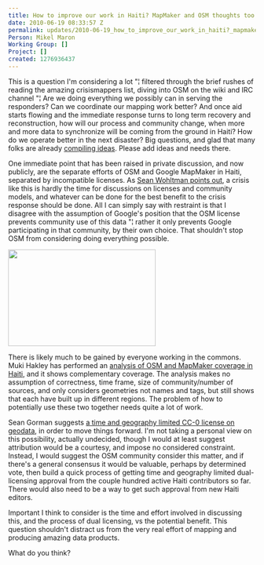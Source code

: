 ```yaml
---
title: How to improve our work in Haiti? MapMaker and OSM thoughts too by Mikel
date: 2010-06-19 08:33:57 Z
permalink: updates/2010-06-19_how_to_improve_our_work_in_haiti?_mapmaker_and_osm_thoughts_too_by_mikel
Person: Mikel Maron
Working Group: []
Project: []
created: 1276936437
---
```


<p>This is a question I'm considering a lot "¦ filtered through the brief rushes of reading the amazing crisismappers list, diving into OSM on the wiki and IRC channel "¦ Are we doing everything we possibly can in serving the responders? Can we coordinate our mapping work better? And once aid starts flowing and the immediate response turns to long term recovery and reconstruction, how will our process and community change, when more and more data to synchronize will be coming from the ground in Haiti? How do we operate better in the next disaster? Big questions, and glad that many folks are already <a href="http://wiki.openstreetmap.org/wiki/WikiProject_Haiti/Tasks_and_Ideas">compiling ideas</a>. Please add ideas and needs there.</p><p>One immediate point that has been raised in private discussion, and now publicly, are the separate efforts of OSM and Google MapMaker in Haiti, separated by incompatible licenses. As <a href="http://geosquan.blogspot.com/2010/01/haitian-earthquake-emphasizes-danger-of.html">Sean Wohltman points out</a>, a crisis like this is hardly the time for discussions on licenses and community models, and whatever can be done for the best benefit to the crisis response should be done. All I can simply say with restraint is that I disagree with the assumption of Google's position that the OSM license prevents community use of this data "¦ rather it only prevents Google participating in that community, by their own choice. That shouldn't stop OSM from considering doing everything possible.</p><p><a href="http://povesham.files.wordpress.com/2010/01/osm-mapmaker-haiti-180110.jpg"> <img title="OSM and Map Maker coverage - Haiti - 18 January 2010" src="http://povesham.files.wordpress.com/2010/01/osm-mapmaker-haiti-180110.jpg?w=300&amp;h=197" alt="" style="width:300px;height:197px"> </a></p><p>There is likely much to be gained by everyone working in the commons. Muki Hakley has performed an <a href="http://povesham.wordpress.com/2010/01/18/haiti-how-can-vgi-help-comparison-of-openstreetmap-and-google-map-maker/">analysis of OSM and MapMaker coverage in Haiti</a>, and it shows complementary coverage. The analysis makes no assumption of correctness, time frame, size of community/number of sources, and only considers geometries not names and tags, but still shows that each have built up in different regions. The problem of how to potentially use these two together needs quite a lot of work.</p><p>Sean Gorman suggests <a href="http://blog.fortiusone.com/2010/01/15/the-case-for-using-creative-commons-zero-for-disasters/">a time and geography limited CC-0 license on geodata</a>, in order to move things forward. I'm not taking a personal view on this possibility, actually undecided, though I would at least suggest attribution would be a courtesy, and impose no considered constraint. Instead, I would suggest the OSM community consider this matter, and if there's a general consensus it would be valuable, perhaps by determined vote, then build a quick process of getting time and geography limited dual-licensing approval from the couple hundred active Haiti contributors so far. There would also need to be a way to get such approval from new Haiti editors.</p><p>Important I think to consider is the time and effort involved in discussing this, and the process of dual licensing, vs the potential benefit. This question shouldn't distract us from the very real effort of mapping and producing amazing data products.</p><p>What do you think?</p>
